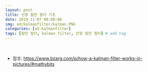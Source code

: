```yaml
---
layout: post
title: 선형 칼만 필터 기초
date: 2019-11-07 00:00:00
img: ad/kalmanfilter/kalman.PNG
categories: [ad-kalmanfilter] 
tags: [칼만 필터, kalman filter, 선형 칼만 필터] # add tag
---
```


<br>

- 참조: https://www.bzarg.com/p/how-a-kalman-filter-works-in-pictures/#mathybits

<br>



